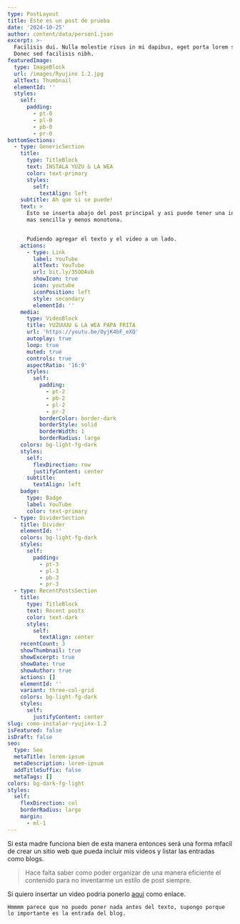 ```yaml
---
type: PostLayout
title: Este es un post de prueba
date: '2024-10-25'
author: content/data/person1.json
excerpt: >-
  Facilisis dui. Nulla molestie risus in mi dapibus, eget porta lorem semper.
  Donec sed facilisis nibh.
featuredImage:
  type: ImageBlock
  url: /images/Ryujinx 1.2.jpg
  altText: Thumbnail
  elementId: ''
  styles:
    self:
      padding:
        - pt-0
        - pl-0
        - pb-0
        - pr-0
bottomSections:
  - type: GenericSection
    title:
      type: TitleBlock
      text: INSTALA YUZU & LA WEA
      color: text-primary
      styles:
        self:
          textAlign: left
    subtitle: Ah que si se puede!
    text: >
      Esto se inserta abajo del post principal y asi puede tener una integración
      mas sencilla y menos monotona.


      Pudiendo agregar el texto y el video a un lado.
    actions:
      - type: Link
        label: YouTube
        altText: YouTube
        url: bit.ly/35ODAvb
        showIcon: true
        icon: youtube
        iconPosition: left
        style: secondary
        elementId: ''
    media:
      type: VideoBlock
      title: YUZUUUU & LA WEA PAPA FRITA
      url: 'https://youtu.be/OyjK4bF_eXQ'
      autoplay: true
      loop: true
      muted: true
      controls: true
      aspectRatio: '16:9'
      styles:
        self:
          padding:
            - pt-2
            - pb-2
            - pl-2
            - pr-2
          borderColor: border-dark
          borderStyle: solid
          borderWidth: 1
          borderRadius: large
    colors: bg-light-fg-dark
    styles:
      self:
        flexDirection: row
        justifyContent: center
      subtitle:
        textAlign: left
    badge:
      type: Badge
      label: YouTube
      color: text-primary
  - type: DividerSection
    title: Divider
    elementId: ''
    colors: bg-light-fg-dark
    styles:
      self:
        padding:
          - pt-3
          - pl-3
          - pb-3
          - pr-3
  - type: RecentPostsSection
    title:
      type: TitleBlock
      text: Recent posts
      color: text-dark
      styles:
        self:
          textAlign: center
    recentCount: 3
    showThumbnail: true
    showExcerpt: true
    showDate: true
    showAuthor: true
    actions: []
    elementId: ''
    variant: three-col-grid
    colors: bg-light-fg-dark
    styles:
      self:
        justifyContent: center
slug: como-instalar-ryujinx-1.2
isFeatured: false
isDraft: false
seo:
  type: Seo
  metaTitle: lorem-ipsum
  metaDescription: lorem-ipsum
  addTitleSuffix: false
  metaTags: []
colors: bg-dark-fg-light
styles:
  self:
    flexDirection: col
    borderRadius: large
    margin:
      - ml-1
---
```

Si esta madre funciona bien de esta manera entonces será una forma mfacil de crear un sitio web que pueda incluir mis videos y listar las entradas como blogs.

> Hace falta saber como poder organizar de una manera eficiente el contenido para no inventarme un estilo de post siempre.

Si quiero insertar un video podria ponerlo [aqui](https://www.youtube.com/@shinysick) como enlace.



```
Hmmmm parece que no puedo poner nada antes del texto, supongo porque lo importante es la entrada del blog.
```

